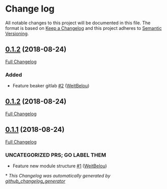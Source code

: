 # Change log

All notable changes to this project will be documented in this file. The format is based on [Keep a Changelog](http://keepachangelog.com/en/1.0.0/) and this project adheres to [Semantic Versioning](http://semver.org).

## [0.1.2](https://github.com/Express42/express42-puppet_reddit/tree/0.1.2) (2018-08-24)

[Full Changelog](https://github.com/Express42/express42-puppet_reddit/compare/0.1.2...0.1.2)

### Added

- Feature beaker gitlab [\#2](https://github.com/express42/express42-puppet_reddit/pull/2) ([WeitBelou](https://github.com/WeitBelou))

## [0.1.2](https://github.com/Express42/express42-puppet_reddit/tree/0.1.2) (2018-08-24)

[Full Changelog](https://github.com/Express42/express42-puppet_reddit/compare/0.1.1...0.1.2)

## [0.1.1](https://github.com/Express42/express42-puppet_reddit/tree/0.1.1) (2018-08-24)

[Full Changelog](https://github.com/Express42/express42-puppet_reddit/compare/58c4e111d72a94cdd2b9261d2308b5141bfdf902...0.1.1)

### UNCATEGORIZED PRS; GO LABEL THEM

- Feature new module structure [\#1](https://github.com/express42/express42-puppet_reddit/pull/1) ([WeitBelou](https://github.com/WeitBelou))



\* *This Changelog was automatically generated by [github_changelog_generator](https://github.com/skywinder/Github-Changelog-Generator)*
